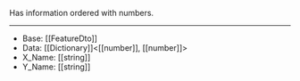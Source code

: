 Has information ordered with numbers.

---
- Base: [[FeatureDto]]
- Data: [[Dictionary]]<[[number]], [[number]]>
- X_Name: [[string]]
- Y_Name: [[string]]